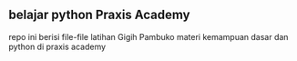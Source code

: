 ## belajar python Praxis Academy

repo ini berisi file-file latihan Gigih Pambuko materi kemampuan dasar dan python di praxis academy
